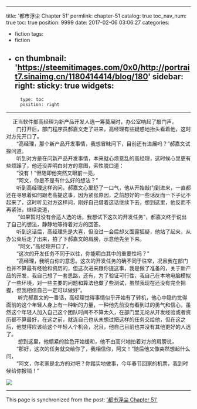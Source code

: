 
---
title: '都市浮尘 Chapter 51'
permlink: chapter-51
catalog: true
toc_nav_num: true
toc: true
position: 9999
date: 2017-02-06 03:06:27
categories:
- fiction
tags:
- fiction
- cn
thumbnail: 'https://steemitimages.com/0x0/http://portrait7.sinaimg.cn/1180414414/blog/180'
sidebar:
    right:
        sticky: true
widgets:
    -
        type: toc
        position: right
---


<html>
<p>&nbsp;　正当软件部高经理为新产品开发人选一筹莫展时，办公室响起了敲门声。<br>
　　门打开后，部门程序员郝嘉文走了进来，高经理有些疑惑地抬头看着他，这时对方先开口了。<br>
　　“高经理，那个新产品开发事情，我想冒昧问下，目前还有进展吗？”郝嘉文试探问道。<br>
　　听到对方是在问新产品开发事情，本来就心烦意乱的高经理，这时候心里更有些烦躁了，他还没弄明白对方的意图，索性脱口道：<br>
　　“没有！”但随即他突然又眼前一亮，<br>
　　“阿文，你是不是有什么好的想法？”<br>
　　听到高经理这样询问，郝嘉文心里舒了一口气，他从开始敲门到进来，一直都还在寻思着如何跟老高提这事，因为紧张原因，之前想好的一些话反而一下子记不起来了，这时听见对方这样问，刚好自己借着这话继续下去，想到这里，他反而不再紧张，继续说道，<br>
&nbsp;　　“如果暂时没有合适人选的话，我想试下这次的开发任务”，郝嘉文终于说出了自己的想法，静静地等待着对方的回答。<br>
　　听到这话后，高经理先是大喜，但没过一会后却又面露狐疑，他站了起来，从办公桌后走了出来，拍了下郝嘉文的肩膀，示意他先坐下来。<br>
&nbsp;　　“阿文，”高经理开口了，<br>
　　“这次的开发任务不同于以往，你能明白其中的重要性吗？”<br>
　　“高经理，我明白你的意思。这次的开发任务的确不同于往常，况且我在部门也并不算最有经验和资历的，但这次进来跟你提这事，我是做了准备的，关于新产品的开发，我自己想了一套思路，还有，为了验证可行性，我自己在本地电脑模拟了一些环境，对一些主要的问题和算法也做了些测试，虽然我现在还没有完全把握，但我相信自己一定可以做好”。<br>
&nbsp;　　听完郝嘉文的一番话，高经理觉得事情似乎开始有了转机，他心中隐约觉得面前的这个年轻人身上有一种新的力量，一种他先前没有看到过的勇气和信心，虽然这个年轻人加入自己这个团队时间不不算太久，在部门里无论从开发经验或者资历都不算最好，在这之前，就连自己也从未想过把这样的任务交给他，但在这之后，他觉得应该给这个年轻人个机会，况且，他自己目前也并没有其他更好的人选了。<br>
&nbsp;　　想到这里，他绷紧的脸色开始缓和，他不由高兴地拍着对方的肩膀说，<br>
　　“那好，这次的任务就交给你了，我相信你，阿文！”随后他又像突然想起什么问，<br>
　　“阿文，你老家是北方的对吧？你踏实地做事，今年春节回家的机票，我到时候给你报销！”&nbsp;</p>
<p><img src="https://steemitimages.com/0x0/http://portrait7.sinaimg.cn/1180414414/blog/180"/></p>
</html>

- - -

This page is synchronized from the post: ['都市浮尘 Chapter 51'](https://steemit.com/@rivalhw/chapter-51)
